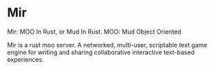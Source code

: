 # Mir
Mir: MOO In Rust, or Mud In Rust.
MOO: Mud Object Oriented 

Mir is a rust moo server. A networked, multi-user, scriptable text game engine for writing and sharing collaborative interactive text-based experiences.
